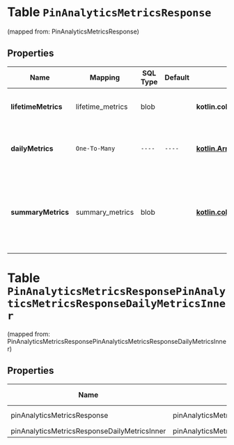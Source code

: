 
# Table `PinAnalyticsMetricsResponse`
(mapped from: PinAnalyticsMetricsResponse)

## Properties
Name | Mapping | SQL Type | Default | Type | Description | Notes
---- | ------- | -------- | ------- | ---- | ----------- | -----
**lifetimeMetrics** | lifetime_metrics | blob |  | **kotlin.collections.Map&lt;kotlin.String, kotlin.Int&gt;** | The lifetime metric name and value. |  [optional]
**dailyMetrics** | `One-To-Many` | `----` | `----`  | [**kotlin.Array&lt;PinAnalyticsMetricsResponseDailyMetricsInner&gt;**](PinAnalyticsMetricsResponseDailyMetricsInner.md) | Array with the requested daily metric records |  [optional]
**summaryMetrics** | summary_metrics | blob |  | [**kotlin.collections.Map&lt;kotlin.String, java.math.BigDecimal&gt;**](java.math.BigDecimal.md) | The metric name and value over the requested period for each requested metric |  [optional]



# **Table `PinAnalyticsMetricsResponsePinAnalyticsMetricsResponseDailyMetricsInner`**
(mapped from: PinAnalyticsMetricsResponsePinAnalyticsMetricsResponseDailyMetricsInner)

## Properties
Name | Mapping | SQL Type | Default | Type | Description | Notes
---- | ------- | -------- | ------- | ---- | ----------- | -----
pinAnalyticsMetricsResponse | pinAnalyticsMetricsResponse | long | | kotlin.Long | Primary Key | *one*
pinAnalyticsMetricsResponseDailyMetricsInner | pinAnalyticsMetricsResponseDailyMetricsInner | long | | kotlin.Long | Foreign Key | *many*




